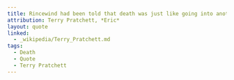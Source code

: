 ```yaml
---
title: Rincewind had been told that death was just like going into another room. The difference is, when you shout, "Where's my clean socks?", no-one answers.
attribution: Terry Pratchett, *Eric*
layout: quote
linked:
  - _wikipedia/Terry_Pratchett.md
tags:
  - Death
  - Quote
  - Terry Pratchett
---
```



